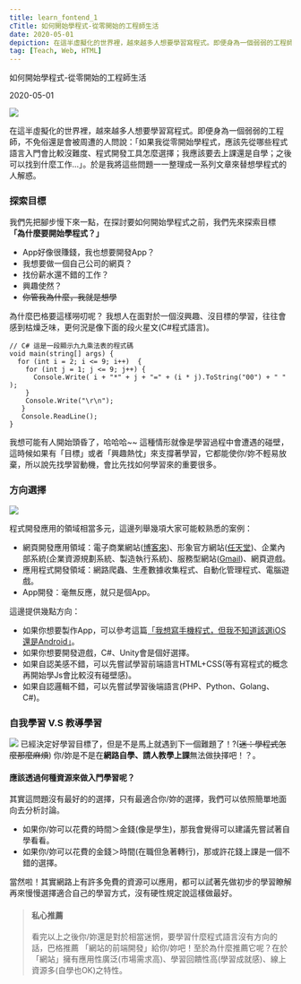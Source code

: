 ```yaml
---
title: learn_fontend_1
cTitle: 如何開始學程式-從零開始的工程師生活
date: 2020-05-01
depiction: 在這半虛擬化的世界裡，越來越多人想要學習寫程式。即便身為一個弱弱的工程師，不免俗還是會被周遭的人問說：「如果我從零開始學程式，應該先從哪些程式語言入門會比較沒難度、程式開發工具怎麼選擇；我應該要去上課還是自學；之後可以找到什麼工作...」。於是我將這些問題一一整理成一系列文章來替想學程式的人解惑。
tag: [Teach, Web, HTML]
---
```

<!--@@master=../../../../../layout.html-->

<!--@@block=webTitle-->
<title>如何開始學程式-從零開始的工程師生活~巴格.生活日記•學習筆記</title>
<!--@@close-->

<!--@@block=contentTitle-->
<p class='theme-title'>如何開始學程式-從零開始的工程師生活</p>
<p class='time-mark'>2020-05-01</p>
<!--@@close-->

<!--@@block=depiction-->
<img src='./learn_fontend_1.jpg'>
<p class='depiction'>在這半虛擬化的世界裡，越來越多人想要學習寫程式。即便身為一個弱弱的工程師，不免俗還是會被周遭的人問說：「如果我從零開始學程式，應該先從哪些程式語言入門會比較沒難度、程式開發工具怎麼選擇；我應該要去上課還是自學；之後可以找到什麼工作...」。於是我將這些問題一一整理成一系列文章來替想學程式的人解惑。</p>
<!--@@close-->

<!--@@block=content-->
### 探索目標
我們先把腳步慢下來一點，在探討要如何開始學程式之前，我們先來探索目標
**「為什麼要開始學程式？」**

* App好像很賺錢，我也想要開發App？
* 我想要做一個自己公司的網頁？
* 找份薪水還不錯的工作？
* 興趣使然？
* ~~你管我為什麼，我就是想學~~

為什麼巴格要這樣嘮叨呢？
我想人在面對於一個沒興趣、沒目標的學習，往往會感到枯燥乏味，更何況是像下面的段火星文(C#程式語言)。
```
// C# 這是一段顯示九九乘法表的程式碼
void main(string[] args) {
  for (int i = 2; i <= 9; i++)	{
    for (int j = 1; j <= 9; j++) {
      Console.Write( i + "*" + j + "=" + (i * j).ToString("00") + " " );
    }
    Console.Write("\r\n");
   }
   Console.ReadLine();
}
```
我想可能有人開始頭昏了，哈哈哈~~
這種情形就像是學習過程中會遭遇的碰壁，這時候如果有「目標」或者「興趣熱忱」來支撐著學習，它都能使你/妳不輕易放棄，所以說先找學習動機，會比先找如何學習來的重要很多。

### 方向選擇
![](https://i.imgur.com/e6SGdIa.jpg)

程式開發應用的領域相當多元，這邊列舉幾項大家可能較熟悉的案例：
* 網頁開發應用領域：電子商業網站([博客來](https://www.books.com.tw/))、形象官方網站([任天堂](https://www.nintendo.tw/index.html))、企業內部系統(企業資源規劃系統、製造執行系統)、服務型網站([Gmail](https://mail.google.com/))、網頁遊戲。
* 應用程式開發領域：網路爬蟲、生產數據收集程式、自動化管理程式、電腦遊戲。
* App開發：毫無反應，就只是個App。

這邊提供幾點方向：
* 如果你想要製作App，可以參考這篇[「我想寫手機程式，但我不知道該選iOS還是Android」](https://progressbar.tw/posts/38)。
* 如果你想要開發遊戲，C#、Unity會是個好選擇。
* 如果自認美感不錯，可以先嘗試學習前端語言HTML+CSS(等有寫程式的概念再開始學Js會比較沒有碰壁感)。
* 如果自認邏輯不錯，可以先嘗試學習後端語言(PHP、Python、Golang、C#)。

### 自我學習 V.S 教導學習
![](https://i.imgur.com/jncKzdd.jpg)
已經決定好學習目標了，但是不是馬上就遇到下一個難題了！?(~~迷：學程式怎麼那麼麻煩~~)
你/妳是不是在**網路自學、請人教學上課**無法做抉擇吧！？。
#### 應該透過何種資源來做入門學習呢？
其實這問題沒有最好的的選擇，只有最適合你/妳的選擇，我們可以依照簡單地面向去分析討論。
* 如果你/妳可以花費的時間＞金錢(像是學生)，那我會覺得可以建議先嘗試著自學看看。
* 如果你/妳可以花費的金錢＞時間(在職但急著轉行)，那或許花錢上課是一個不錯的選擇。

當然啦！其實網路上有許多免費的資源可以應用，都可以試著先做初步的學習瞭解再來慢慢選擇適合自己的學習方式，沒有硬性規定說這樣做最好。

> #### 私心推薦
> 看完以上之後你/妳還是對於相當迷惘，要學習什麼程式語言沒有方向的話，巴格推薦
> 「網站的前端開發」給你/妳吧！至於為什麼推薦它呢？在於「網站」擁有應用性廣泛(市場需求高)、學習回饋性高(學習成就感)、線上資源多(自學也OK)之特性。
<!--@@close-->